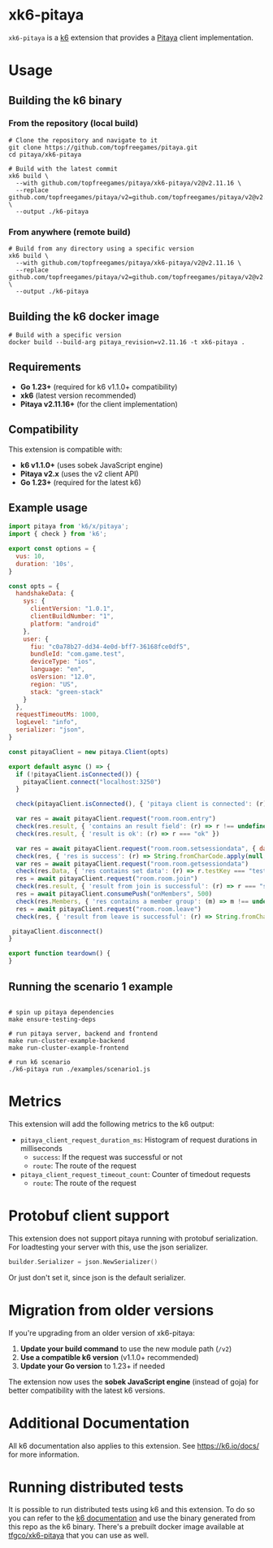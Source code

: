 # xk6-pitaya

`xk6-pitaya` is a [k6](https://go.k6.io/k6) extension that provides a [Pitaya](https://github.com/topfreegames/pitaya) client implementation.

# Usage

## Building the k6 binary

### From the repository (local build)
```shell
# Clone the repository and navigate to it
git clone https://github.com/topfreegames/pitaya.git
cd pitaya/xk6-pitaya

# Build with the latest commit
xk6 build \
  --with github.com/topfreegames/pitaya/xk6-pitaya/v2@v2.11.16 \
  --replace github.com/topfreegames/pitaya/v2=github.com/topfreegames/pitaya/v2@v2.11.16 \
  --output ./k6-pitaya
```

### From anywhere (remote build)
```shell
# Build from any directory using a specific version
xk6 build \
  --with github.com/topfreegames/pitaya/xk6-pitaya/v2@v2.11.16 \
  --replace github.com/topfreegames/pitaya/v2=github.com/topfreegames/pitaya/v2@v2.11.16 \
  --output ./k6-pitaya
```

## Building the k6 docker image

```shell
# Build with a specific version
docker build --build-arg pitaya_revision=v2.11.16 -t xk6-pitaya .
```

## Requirements

- **Go 1.23+** (required for k6 v1.1.0+ compatibility)
- **xk6** (latest version recommended)
- **Pitaya v2.11.16+** (for the client implementation)

## Compatibility

This extension is compatible with:
- **k6 v1.1.0+** (uses sobek JavaScript engine)
- **Pitaya v2.x** (uses the v2 client API)
- **Go 1.23+** (required for the latest k6)

## Example usage

```javascript
import pitaya from 'k6/x/pitaya';
import { check } from 'k6';

export const options = {
  vus: 10,
  duration: '10s',
}

const opts = {
  handshakeData: {
    sys: {
      clientVersion: "1.0.1",
      clientBuildNumber: "1",
      platform: "android"
    },
    user: {
      fiu: "c0a78b27-dd34-4e0d-bff7-36168fce0df5",
      bundleId: "com.game.test",
      deviceType: "ios",
      language: "en",
      osVersion: "12.0",
      region: "US",
      stack: "green-stack"
    }
  },
  requestTimeoutMs: 1000,
  logLevel: "info",
  serializer: "json",
}

const pitayaClient = new pitaya.Client(opts)

export default async () => {
  if (!pitayaClient.isConnected()) {
    pitayaClient.connect("localhost:3250")
  }

  check(pitayaClient.isConnected(), { 'pitaya client is connected': (r) => r === true })

  var res = await pitayaClient.request("room.room.entry")
  check(res.result, { 'contains an result field': (r) => r !== undefined })
  check(res.result, { 'result is ok': (r) => r === "ok" })

  var res = await pitayaClient.request("room.room.setsessiondata", { data: {"testKey": "testVal"} })
  check(res, { 'res is success': (r) => String.fromCharCode.apply(null,r) === "success"} )
  var res = await pitayaClient.request("room.room.getsessiondata")
  check(res.Data, { 'res contains set data': (r) => r.testKey === "testVal"} )
  res = await pitayaClient.request("room.room.join")
  check(res.result, { 'result from join is successful': (r) => r === "success"} )
  res = await pitayaClient.consumePush("onMembers", 500)
  check(res.Members, { 'res contains a member group': (m) => m !== undefined } )
  res = await pitayaClient.request("room.room.leave")
  check(res, { 'result from leave is successful': (r) => String.fromCharCode.apply(null,r) === "success"})

 pitayaClient.disconnect()
}

export function teardown() {
}
```

## Running the scenario 1 example

```shell

# spin up pitaya dependencies
make ensure-testing-deps

# run pitaya server, backend and frontend
make run-cluster-example-backend
make run-cluster-example-frontend

# run k6 scenario
./k6-pitaya run ./examples/scenario1.js
```

# Metrics

This extension will add the following metrics to the k6 output:

- `pitaya_client_request_duration_ms`: Histogram of request durations in milliseconds
    - `success`: If the request was successful or not
    - `route`: The route of the request
- `pitaya_client_request_timeout_count`: Counter of timedout requests
    - `route`: The route of the request

# Protobuf client support

This extension does not support pitaya running with protobuf serialization. For loadtesting your server with this, use the json serializer.

```go
builder.Serializer = json.NewSerializer()
```

Or just don't set it, since json is the default serializer.

# Migration from older versions

If you're upgrading from an older version of xk6-pitaya:

1. **Update your build command** to use the new module path (`/v2`)
2. **Use a compatible k6 version** (v1.1.0+ recommended)
3. **Update your Go version** to 1.23+ if needed

The extension now uses the **sobek JavaScript engine** (instead of goja) for better compatibility with the latest k6 versions.

# Additional Documentation

All k6 documentation also applies to this extension. See https://k6.io/docs/ for more information.

# Running distributed tests

It is possible to run distributed tests using k6 and this extension. To do so you can refer to the [k6 documentation](https://k6.io/docs/testing-guides/running-distributed-tests/) and use the binary generated from this repo as the k6 binary. There's a prebuilt docker image available at [tfgco/xk6-pitaya](https://hub.docker.com/r/tfgco/xk6-pitaya) that you can use as well.
